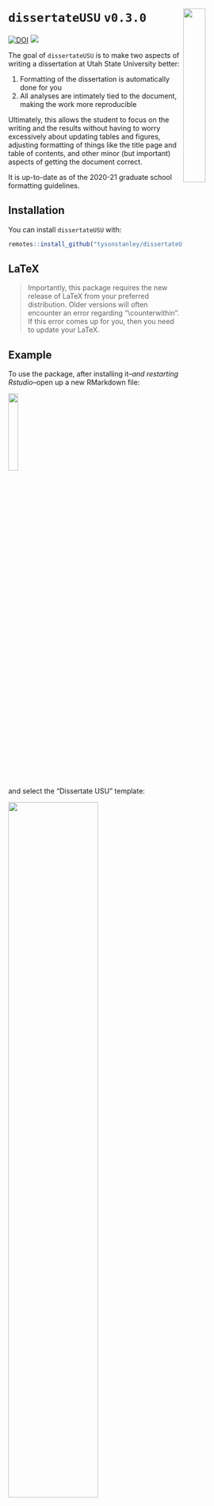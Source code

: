 
<!-- README.md is generated from README.Rmd. Please edit that file -->

# `dissertateUSU` `v0.3.0` <img src="inst/dissertateUSU_hex.png" align="right" width="30%" height="30%"/>

[![DOI](https://zenodo.org/badge/DOI/10.5281/zenodo.3516441.svg)](https://doi.org/10.5281/zenodo.3516441)
![](https://img.shields.io/badge/status-stable-brightgreen.svg)

The goal of `dissertateUSU` is to make two aspects of writing a
dissertation at Utah State University better:

1.  Formatting of the dissertation is automatically done for you
2.  All analyses are intimately tied to the document, making the work
    more reproducible

Ultimately, this allows the student to focus on the writing and the
results without having to worry excessively about updating tables and
figures, adjusting formatting of things like the title page and table of
contents, and other minor (but important) aspects of getting the
document correct.

It is up-to-date as of the 2020-21 graduate school formatting
guidelines.

## Installation

You can install `dissertateUSU` with:

``` r
remotes::install_github("tysonstanley/dissertateUSU")
```

## LaTeX

> Importantly, this package requires the new release of LaTeX from your
> preferred distribution. Older versions will often encounter an error
> regarding “\\counterwithin”. If this error comes up for you, then you
> need to update your LaTeX.

## Example

To use the package, after installing it–*and restarting Rstudio*–open up
a new RMarkdown file:

<img src="inst/dropdownmenu.png" align="center" width="20%"/>

and select the “Dissertate USU” template:

<img src="inst/fromtemplate.png" align="center" width="60%"/>

This will open up a new folder with a skeleton RMarkdown file:

<img src="inst/template.png" align="center" width="70%"/>

This produces a document that matches the USU dissertation guidelines:

<img src="inst/output.png" align="center" width="70%"/>

If you’d rather have the Master’s Thesis cover page, just remove the
`committee5` and `committee4` lines in the main `.Rmd` file.

<img src="inst/thesis_coverpage.png" align="center" width="70%"/>

### General Notes

  - To put the title on two lines (see the thesis cover page above), use
    `\newline` (or if that doesn’t work, use `\\newline`) at the point
    where you want the title to split to the second line. In general,
    USU wants the first of the two title lines to be longer than the
    second part.
  - If you don’t need a section (e.g., “Public Abstract”, “Chapter 5”,
    etc.), remove it from the main `.Rmd` file. For example, if you want
    to remove the “Public Abstract”, remove all the lines starting from
    the `\newpage` in that section down to the actual words `Publically
    abstracted words go here.`. It will then not be included in the
    knitted document.
  - Currently, the package uses APA 7 formatting for citations (by
    default) but this can be altered by downloading a new `.csl` file
    and specifying it in the yaml, by replacing the `apa7.csl` in the
    `pandoc_args: [ "--csl", "apa7.csl" ]` argument with your file name.
    The package also comes with `apa6.csl` to use.
  - Although the School of Graduate Studies at Utah State University has
    approved the use of `dissertateUSU`, before using it, talk to your
    committee chair and your graduate program coordinator to make sure
    it is approved by your department.

## Writing, Writing, Writing

In the folder, there are other RMarkdown files called `Chapter1.Rmd`,
`Chapter2.Rmd`, etc. These are the files where you will do the writing
and analyzing. The main RMarkdown file will bring all these files
together into one document. The only things you need to update in the
main RMarkdown file is the `yaml` information, the abstracts,
acknowledgments, and dedication.

## Some specifics for formatting

### Appendices

To add appendices, you can use the following at the very end of the
skeleton `.Rmd` file:

    <div id="refs"></div>
    
    <!-- Appendix -->
    
    \clearpage
    \addcontentsline{toc}{chapter}{APPENDICES}
    \fancyhead[L]{Appendices}
    \fancyhead[R]{Page\newline\thepage}
    \fancyfoot[C]{}
    
    \vspace*{\fill}
      \begin{center}
        APPENDICES
      \end{center}
    \vspace*{\fill}
    
    \addcontentsline{toc}{section}{Appendix A}
    \section*{Appendix A}
    ...appendix stuff...

### Multipaper Format

A now common approach for dissertations at Utah State University are
multi-paper dissertations. To make this work in `dissertateUSU`, you
will need to use four steps. First, note each of the chapters that are
the individual papers (e.g., chapters 2, 3, and 4).

First, add the bibliography line to the yaml for each chapter that will
be its own paper. To do that, add the following lines to the top of the
`.Rmd` file, where `yourbibfile.bib` is the name of the bib file you are
using. At the same time, remove the `\newpage` to `\chapter{}` from the
core `.Rmd` file for that specific chapter. Do this for each chapter.

    ---
    bibliography: yourbibfile.bib
    ---
    
    \newpage
    \fancyhead[R]{\thepage}
    \fancyfoot[C]{}
    
    \chapter{Chapter name}

Second, add the following at the end of the chapter.

    \section*{References}
    
    \setlength{\parindent}{-0.6in}
    \setlength{\leftskip}{0.6in}
    \setlength{\parskip}{6pt}
    \noindent

Third, to reset the paragraph formatting for the following chapter, at
the beginning of the next chapter add:

    \setlength{\parindent}{0.4in}
    \setlength{\leftskip}{0.0in}
    \setlength{\parskip}{6pt}
    \noindent

Finally, change the core `.Rmd` code chunks from:

```` markdown
```{r, child="Chapter2.Rmd"}
```
````

to:

```` markdown
```{r, results='asis'}
chapter_knit("Chapter2")
```
````

This will do an alternative form of knitting (and will create a `.md`
and `.tex` file for the chapter).

## Final Notes and Thanks

The package is still undergoing some development and we would love
feedback on any aspect that doesn’t work as expected.

We also want to thank the
[`rticles`](https://github.com/rstudio/rticles) package for the
functionality for `dissertateUSU`. The idea to make this package, as
well as its design, was derived from the `rticles` package.

And thanks to David Jenks for his help finding LaTeX bugs from older
LaTeX releases.
